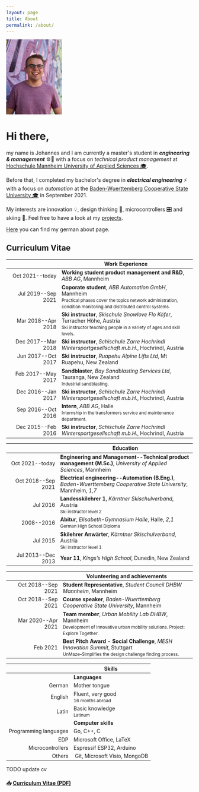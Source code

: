 ```yaml
---
layout: page
title: About
permalink: /about/
---
```


<img src="/assets/images/picture.jpg" width="30%" />

# Hi there,

my name is Johannes and I am currently a master's student in ***engineering & management*** ⚙️👔 with a focus on *technical product management* at [Hochschule Mannheim  University of Applied Sciences 🎓](https://www.english.hs-mannheim.de/the-university.html).

Before that, I completed my bachelor's degree in ***electrical engineering*** ⚡ with a focus on *automation* at the [Baden-Wuerttemberg Cooperative State University 🎓](https://www.dhbw.de/) in September 2021.

My interests are innovation 💡, design thinking 💭, microcontrollers 🎛️ and skiing 🎿. Feel free to have a look at my [projects](/projects/).

[Here](/about/de/) you can find my german about page.

## Curriculum Vitae

| &nbsp;&nbsp;&nbsp;&nbsp;&nbsp;&nbsp;&nbsp;&nbsp;&nbsp;&nbsp;&nbsp;&nbsp;&nbsp;&nbsp;&nbsp;&nbsp;&nbsp;&nbsp;&nbsp;&nbsp;&nbsp;&nbsp;&nbsp;&nbsp;&nbsp;&nbsp;&nbsp;&nbsp;&nbsp;&nbsp; | Work Experience |
| ---: | --- |
| Oct 2021--today | **Working student product management and R&D**, *ABB AG*, Mannheim |
| Jul 2019--Sep 2021 | **Coporate student**, *ABB Automation GmbH*, Mannheim<br /><small>Practical phases cover the topics network administration, condition monitoring and distributed control systems.|
| Mar 2018--Apr 2018 | **Ski instructor**, *Skischule Snowlove Flo Köfer*, Turracher Höhe, Austria<br /><small>Ski instructor teaching people in a variety of ages and skill levels.</small>  |
| Dec 2017--Mar 2018 | **Ski instructor**, *Schischule Zarre Hochrindl Wintersportgesellschaft m.b.H.*, Hochrindl, Austria |
| Jun 2017--Oct 2017 | **Ski instructor**, *Ruapehu Alpine Lifts Ltd*, Mt Ruapehu, New Zealand |
| Feb 2017--May 2017 | **Sandblaster**, *Bay Sandblasting Services Ltd*, Tauranga, New Zealand<br /><small>Industrial sandblasting.</small> |
| Dec 2016--Jan 2017 | **Ski instructor**, *Schischule Zarre Hochrindl Wintersportgesellschaft m.b.H.*, Hochrindl, Austria |
| Sep 2016--Oct 2016 | **Intern**, *ABB AG*, Halle<br /><small>Internship in the transformers service and maintenance department.</small> |
| Dec 2015--Feb 2016 | **Ski instructor**, *Schischule Zarre Hochrindl Wintersportgesellschaft m.b.H.*, Hochrindl, Austria |

| &nbsp;&nbsp;&nbsp;&nbsp;&nbsp;&nbsp;&nbsp;&nbsp;&nbsp;&nbsp;&nbsp;&nbsp;&nbsp;&nbsp;&nbsp;&nbsp;&nbsp;&nbsp;&nbsp;&nbsp;&nbsp;&nbsp;&nbsp;&nbsp;&nbsp;&nbsp;&nbsp;&nbsp;&nbsp;&nbsp; | Education |
| ---: | --- |
| Oct 2021--today | **Engineering and Management--Technical product management (M.Sc.)**, *University of Applied Sciences*, Mannheim |
| Oct 2018--Sep 2021 | **Electrical engineering--Automation (B.Eng.)**, *Baden-Wuerttemberg Cooperative State University*, Mannheim, *1,7* |
| Jul 2016 | **Landesskilehrer 1**, *Kärntner Skischulverband*, Austria<br /><small>Ski instructor level 2</small> |
| 2008--2016 | **Abitur**, *Elisabeth-Gymnasium Halle*, Halle, *2,1*<br /><small>German High School Diploma</small> |
| Jul 2015 | **Skilehrer Anwärter**, *Kärntner Skischulverband*, Austria<br /><small>Ski instructor level 1</small> |
| Jul 2013--Dec 2013 | **Year 11**, *Kings’s High School*, Dunedin, New Zealand |

| &nbsp;&nbsp;&nbsp;&nbsp;&nbsp;&nbsp;&nbsp;&nbsp;&nbsp;&nbsp;&nbsp;&nbsp;&nbsp;&nbsp;&nbsp;&nbsp;&nbsp;&nbsp;&nbsp;&nbsp;&nbsp;&nbsp;&nbsp;&nbsp;&nbsp;&nbsp;&nbsp;&nbsp;&nbsp;&nbsp; | Volunteering and achievements |
| ---: | --- |
| Oct 2018--Sep 2021 | **Student Representative**, *Student Council DHBW Mannheim*, Mannheim |
| Oct 2018--Sep 2021 | **Course speaker**, *Baden-Wuerttemberg Cooperative State University*, Mannheim |
| Mar 2020--Apr 2021 | **Team member**, *Urban Mobility Lab DHBW*, Mannheim<br /><small>Development of innovative urban mobility solutions. Project: Explore Together.</small> |
| Feb 2021 | **Best Pitch Award - Social Challenge**, *MESH Innovation Summit*, Stuttgart<br /><small>UnMaze–Simplifies the design challenge finding process.</small> |

|    | Skills |
| ---: | --- |
|   | **Languages** |
| German | Mother tongue |
| English | Fluent, very good<br /><small>16 months abroad</small> |
| Latin | Basic knowledge<br /><small>Latinum</small> |
|   | **Computer skills** |
| Programming languages | Go, C++, C |
| EDP | Microsoft Office, LaTeX |
| Microcontrollers | Espressif ESP32, Arduino |
| Others | Git, Microsoft Visio, MongoDB |

TODO update cv

#### 📥 [Curriculum Vitae (PDF)](/downloads/cv/cv-en.pdf)
